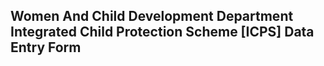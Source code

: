 ## Women And Child Development Department Integrated Child Protection Scheme [ICPS] Data Entry Form
